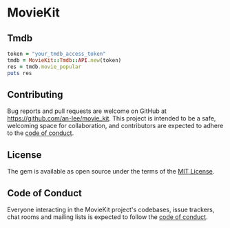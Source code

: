 # MovieKit

## Tmdb

```ruby
token = "your_tmdb_access_token"
tmdb = MovieKit::Tmdb::API.new(token)
res = tmdb.movie_popular
puts res
```

## Contributing

Bug reports and pull requests are welcome on GitHub at https://github.com/an-lee/movie_kit. This project is intended to be a safe, welcoming space for collaboration, and contributors are expected to adhere to the [code of conduct](https://github.com/an-lee/movie_kit/blob/main/CODE_OF_CONDUCT.md).

## License

The gem is available as open source under the terms of the [MIT License](https://opensource.org/licenses/MIT).

## Code of Conduct

Everyone interacting in the MovieKit project's codebases, issue trackers, chat rooms and mailing lists is expected to follow the [code of conduct](https://github.com/an-lee/movie_kit/blob/main/CODE_OF_CONDUCT.md).

